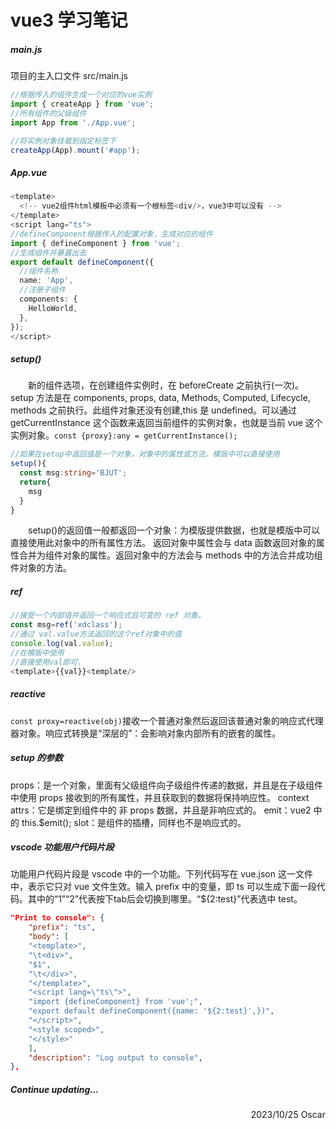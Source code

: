 # vue3 学习笔记

##### main.js

项目的主入口文件 src/main.js

```ts
//根据传入的组件生成一个对应的vue实例
import { createApp } from 'vue';
//所有组件的父级组件
import App from './App.vue';

//将实例对象挂载到指定标签下
createApp(App).mount('#app');
```

##### App.vue

```ts
<template>
  <!-- vue2组件html模板中必须有一个根标签<div/>，vue3中可以没有 -->
</template>
<script lang="ts">
//defineComponent根据传入的配置对象，生成对应的组件
import { defineComponent } from 'vue';
//生成组件并暴露出去
export default defineComponent({
  //组件名称
  name: 'App',
  //注册子组件
  components: {
    HelloWorld,
  },
});
</script>
```

##### setup()

&emsp;&emsp;新的组件选项，在创建组件实例时，在 beforeCreate 之前执行(一次)。setup 方法是在 components, props, data, Methods, Computed, Lifecycle, methods 之前执行。此组件对象还没有创建,this 是 undefined。可以通过 getCurrentInstance 这个函数来返回当前组件的实例对象，也就是当前 vue 这个实例对象。`const {proxy}:any = getCurrentInstance();`

```ts
//如果在setup中返回值是一个对象，对象中的属性或方法，模版中可以直接使用
setup(){
  const msg:string='BJUT';
  return{
    msg
  }
}
```

&emsp;&emsp;setup()的返回值一般都返回一个对象：为模版提供数据，也就是模版中可以直接使用此对象中的所有属性方法。
返回对象中属性会与 data 函数返回对象的属性合并为组件对象的属性。返回对象中的方法会与 methods 中的方法合并成功组件对象的方法。

##### ref

```ts
//接受一个内部值并返回一个响应式且可变的 ref 对象。
const msg=ref('xdclass');
//通过 val.value方法返回的这个ref对象中的值
console.log(val.value);
//在模版中使用
//直接使用val即可，
<template>{{val}}<template/>
```

##### reactive

`const proxy=reactive(obj)`接收一个普通对象然后返回该普通对象的响应式代理器对象。
​ 响应式转换是“深层的”：会影响对象内部所有的嵌套的属性。

##### setup 的参数

props：是一个对象，里面有父级组件向子级组件传递的数据，并且是在子级组件中使用 props 接收到的所有属性，并且获取到的数据将保持响应性。
context
attrs：它是绑定到组件中的 非 props 数据，并且是非响应式的。
emit：vue2 中的 this.$emit();
slot：是组件的插槽，同样也不是响应式的。

##### vscode 功能用户代码片段

功能用户代码片段是 vscode 中的一个功能。下列代码写在 vue.json 这一文件中，表示它只对 vue 文件生效。输入 prefix 中的变量，即 ts 可以生成下面一段代码。其中的“$1”“$2”代表按下tab后会切换到哪里。“${2:test}”代表选中 test。

```json
"Print to console": {
    "prefix": "ts",
    "body": [
    "<template>",
    "\t<div>",
    "$1",
    "\t</div>",
    "</template>",
    "<script lang=\"ts\">",
    "import {defineComponent} from 'vue';",
    "export default defineComponent({name: '${2:test}',})",
    "</script>",
    "<style scoped>",
    "</style>"
    ],
    "description": "Log output to console",
},
```

##### Continue updating...

<div style="text-align:right;">2023/10/25 Oscar</div>
